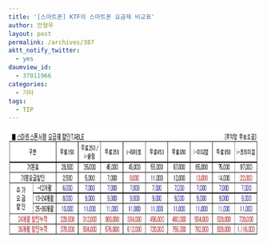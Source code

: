 ```yaml
---
title: '[스마트폰] KTF의 스마트폰 요금제 비교표'
author: 안형우
layout: post
permalink: /archives/387
aktt_notify_twitter:
  - yes
daumview_id:
  - 37011966
categories:
  - 기타
tags:
  - TIP
---
```

<img src="/uploads/legacy/old-images/1/cfile7.uf.18476D4A4D4BC8A423E4C3.jpg" class="aligncenter" width="580" height="220" alt="" />